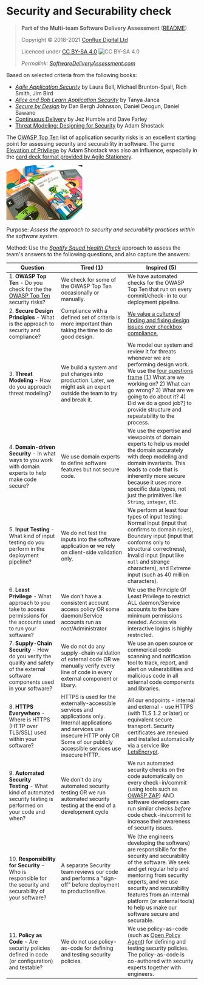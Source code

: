 # Security and Securability check

> **Part of the Multi-team Software Delivery Assessment** ([README](README.md))
> 
> Copyright © 2018-2021 [Conflux Digital Ltd](https://confluxdigital.net/)
> 
> Licenced under [CC BY-SA 4.0](https://creativecommons.org/licenses/by-sa/4.0/) ![CC BY-SA 4.0](https://licensebuttons.net/l/by-sa/3.0/88x31.png)
>
> _Permalink: [SoftwareDeliveryAssessment.com](http://SoftwareDeliveryAssessment.com/)_ 

Based on selected criteria from the following books:

* [_Agile Application Security_](https://www.oreilly.com/library/view/agile-application-security/9781491938836/) by Laura Bell, Michael Brunton-Spall, Rich Smith, Jim Bird
* [_Alice and Bob Learn Application Security_](https://www.wiley.com/en-gb/Alice+and+Bob+Learn+Application+Security-p-9781119687405) by Tanya Janca
* [_Secure by Design_](https://www.manning.com/books/secure-by-design) by Dan Bergh Johnsson, Daniel Deogun, Daniel Sawano
* [Continuous Delivery](http://continuousdelivery.com/) by Jez Humble and Dave Farley
* [Threat Modeling: Designing for Security](https://shostack.org/books/threat-modeling-book) by Adam Shostack

The [OWASP Top Ten](https://owasp.org/www-project-top-ten/) list of application security risks is an excellent starting point for assessing security and securability in software. The game [Elevation of Privilege](https://www.microsoft.com/security/blog/2010/03/02/announcing-elevation-of-privilege-the-threat-modeling-game/) by Adam Shostack was also an influence, especially in the [card deck format provided by Agile Stationery](https://agilestationery.com/collections/cybersecurity-games/products/elevation-of-privilege-game).

<a href="https://agilestationery.com/collections/cybersecurity-games/products/elevation-of-privilege-game" title="Elevation of Privilege game card deck from Agile Stationery"><img src="images/EOP_deck_2000x.jpg" alt="Photo of Elevation of Privilege game card deck from Agile Stationery" width="200px" /></a>

Purpose: *Assess the approach to security and securability practices within the software system.* 

Method: Use the [*Spotify Squad Health Check*](https://labs.spotify.com/2014/09/16/squad-health-check-model/) approach to assess the team's answers to the following questions, and also capture the answers:

| **Question**                                                                                                                                                                           | **Tired (1)**                                                                    | **Inspired (5)**                                                                                                                                                                                                                     |
| -------------------------------------------------------------------------------------------------------------------------------------------------------------------------------------- | -------------------------------------------------------------------------------- | ------------------------------------------------------------------------------------------------------------------------------------------------------------------------------------------------------------------------------------ |
| 1\. **OWASP Top Ten** - Do you check for the the [OWASP Top Ten](https://owasp.org/www-project-top-ten/) security risks?                                                                                   | We check for some of the OWASP Top Ten occasionally or manually.                                         | We have automated checks for the OWASP Top Ten that run on every commit/check-in to our deployment pipeline.                                                                                                                                                                                  |
| 2\. **Secure Design Principles** - What is the approach to security and compliance?                                                                | Compliance with a defined set of criteria is more important than taking the time to do good design.                            | [We value a culture of finding and fixing design issues over checkbox compliance.](https://www.threatmodelingmanifesto.org/#values)                                                                                                                                                 |
| 3\. **Threat Modeling** - How do you approach threat modeling?                                                                    | We build a system and put changes into production. Later,  we might ask an expert outside the team to try and break it.                           | We model our system and review it for threats whenever we are performing design work. We use the [four questions frame](https://github.com/adamshostack/4QuestionFrame) [1) What are we working on? 2) What can go wrong? 3) What are we going to do about it? 4) Did we do a good job?] to provide structure and repeatability to the process.                                                                                                                                                 |
| 4\. **Domain-driven Security** - In what ways to you work with domain experts to help make code secure?                                                    | We use domain experts to define software features but not secure code.                                       | We use the expertise and viewpoints of domain experts to help us model the domain accurately with deep modeling and domain invariants. This leads to code that is inherently more secure because it uses more specific data types, not just the primitives like `String`, `integer`, etc.                                                                                                                                                                                          |
| 5\. **Input Testing** - What kind of input testing do you perform in the deployment pipeline?                                                          | We do not test the inputs into the software application **or** we rely on client-side validation only.                   | We perform at least four types of input testing: Normal input (input that confirms to domain rules), Boundary input (input that conforms only to structural correctness), Invalid input (input like `null` and strange characters), and Extreme input (such as 40 million characters).                                                                                                                                                                 |
| 6\. **Least Privilege** - What approach to you take to access permissions for the accounts used to run your software?                                                       | We don't have a consistent account access policy OR some daemon/Service accounts run as root/Administrator                                | We use the Principle Of Least Privilege to restrict ALL daemon/Service accounts to the bare minimum permissions needed. Access via interactive logins is highly restricted.                                                                                                                               |
| 7\. **Supply-Chain Security** - How do you verify the quality and safety of the external software components used in your software?                                                    | We do not do any supply-chain validation of external code OR we manually verify every line of code in every external component or libary.                                     | We use an open source or commerical code scanning and notification tool to track, report, and alert on vulnerabilities and malicious code in all external code components and libraries.                                                                               |
| 8\. **HTTPS Everywhere** - Where is HTTPS (HTTP over TLS/SSL) used within your software?                                                                                       | HTTPS is used for the externally-accessible services and applications only. Internal applications and services use insecure HTTP only OR Some of our publicly accessible services use insecure HTTP.                                 | All our endpoints - internal and external - use HTTPS (with TLS 1.2 or later) or equivalent secure transport. Security certificates are renewed and installed automatically via a service like [LetsEncrypt](https://letsencrypt.org/).                                                                                                                                                     |
| 9\. **Automated Security Testing** - What kind of automated security testing is performed on your code and when?                                    | We don't do any automated security testing OR we run automated security testing at the end of a development cycle                     | We run automated security checks on the code automatically on every check-in/commit (using tools such as [OWASP ZAP](https://www.zaproxy.org/)) AND software developers can run similar checks _before_ code check-in/commit to increase their awareness of security issues.| 
| 10\. **Responsibility for Security** - Who is responsible for the security and securability of your software?                                    | A separate Security team reviews our code and performs a "sign-off" before deployment to production/live.                     | We (the engineers developing the software) are responsibilie for the security and securability of the software. We seek and get regular help and mentoring from security experts, and we use security and securability features from an internal platform (or external tools) to help us make our software secure and securable. | 
| 11\. **Policy as Code** - Are security policies defined in code (or configuration) and testable?                                    | We do not use policy-as-code for defining and testing security policies.                     | We use policy-as-code (such as [Open Policy Agent](https://www.openpolicyagent.org/)) for defining and testing security policies. The policy-as-code is co-authored with security experts together with engineers. | 


